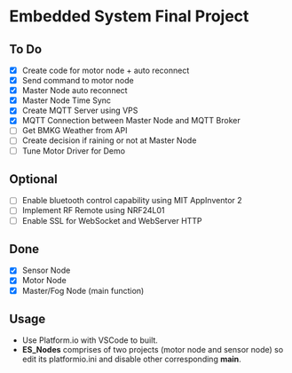 # Embedded System Final Project

## To Do
- [x] Create code for motor node + auto reconnect
- [x] Send command to motor node
- [x] Master Node auto reconnect
- [x] Master Node Time Sync
- [x] Create MQTT Server using VPS
- [x] MQTT Connection between Master Node and MQTT Broker
- [ ] Get BMKG Weather from API
- [ ] Create decision if raining or not at Master Node
- [ ] Tune Motor Driver for Demo

## Optional
- [ ] Enable bluetooth control capability using MIT AppInventor 2
- [ ] Implement RF Remote using NRF24L01
- [ ] Enable SSL for WebSocket and WebServer HTTP

## Done
- [x] Sensor Node
- [x] Motor Node
- [x] Master/Fog Node (main function)

## Usage
- Use Platform.io with VSCode to built.
- **ES_Nodes** comprises of two projects (motor node and sensor node) so edit its platformio.ini and disable other corresponding **main**.